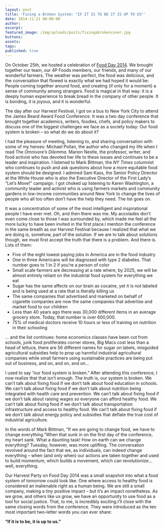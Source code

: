 ```yaml
---
layout: post
title: 'Fixing a Broken System: "IF IT IS TO BE IT IS UP TO US"'
date: 2014-11-21 00:00:00
author:
excerpt:
featured_image: /img/uploads/posts/fixingabrokencover.jpg
buttons:
assets:
tags:
published: true
---
```


<div class="editable"><p>On October 25th, we hosted a celebration of&nbsp;<a href="http://www.foodday.org/">Food Day 2014</a>. We brought together our team, our 4P Foods members, our friends, and many of our wonderful farmers. The weather was perfect, the food was delicious, and the conversation that flowed is exactly what we had hoped it would be: People coming together around food, and creating (if only for a moment) a sense of community among strangers. Food is magical in that way: it is a deeply human experience to break bread in the company of other people. It is bonding, it is joyous, and it is wonderful.</p><p>The day after our Harvest Festival, I got on a bus to New York City to attend the James Beard Award Food Conference. It was a two day conference that brought together academics, writers, foodies, chefs, and policy makers to discuss one of the biggest challenges we face as a society today: Our food system is broken &ndash; so what do we do about it?</p><p>I had the pleasure of meeting, listening to, and sharing conversation with some of my heroes: Michael Pollan, the author who changed my life when I read The <em>Omnivore&rsquo;s Dilemma.</em> Marion Nestle, the professor, writer, and food activist who has devoted her life to these issues and continues to be a leader and inspiration. I listened to Mark Bittman, the <em>NY Times</em> columnist who continues to push and ask questions about how a more equitable food system should be designed. I admired Sam Kass, the Senior Policy Director at the White House who is also the Executive Director of the First Lady&rsquo;s &ldquo;Let&rsquo;s Move!&rdquo; campaign. I got choked up listening to Karen Washington, a community leader and activist who is using farmers markets and community gardens in low-income communities around New York to change the lives of people who all too often don&rsquo;t have the help they need. The list goes on.</p><p>It was a concentration of some of the most intelligent and inspirational people I have ever met. Oh, and then there was me. My accolades don&rsquo;t even come close to those I was surrounded by, which made me feel all the more lucky to have been invited in the first place.I mention the conference in the same breath as our Harvest Festival because I realized that what we are doing is, somehow, part of the solution. If we are to talk about solutions though, we must first accept the truth that there is a problem. And there is. Lots of them:</p><ul><li>Five of the eight lowest paying jobs in America are in the food industry</li><li>One in three Americans will be diagnosed with type 2 diabetes. That number goes to 1 in 2 if you&rsquo;re a person of color</li><li>Small scale farmers are decreasing at a rate where, by 2025, we will be almost entirely reliant on the industrial food system for everything we eat</li><li>Sugar has the same affects on our brain as cocaine, yet it is not labeled and is being used at a rate that is literally killing us</li><li>The same companies that advertised and marketed on behalf of cigarette companies are now the same companies that advertise and market food to our children</li><li>Less than 40 years ago there was 30,000 different items in an average grocery store. Today, that number is over 600,000.</li><li>75% of medical doctors receive 10 hours or less of training on nutrition in their schooling</li></ul><p>&hellip; and the list continues: home economics classes have been cut from schools, junk food proliferates corner stores, Big Macs cost less than a head of lettuce, there are 56 different names for sugar on labels, misguided agricultural subsidies help to prop up harmful industrial agricultural companies while small farmers using sustainable practices are being put out of business, and on, and on, and on&hellip;</p><p>I used to say &ldquo;our food system is broken.&rdquo; After attending this conference, I now realize that that isn&rsquo;t enough. The truth is, our system is broken. We can&rsquo;t talk about fixing food if we don&rsquo;t talk about food education in schools. We can&rsquo;t talk about fixing food if we don&rsquo;t talk about nutrition being integrated with health care and prevention. We can&rsquo;t talk about fixing food if we don&rsquo;t talk about raising wages so everyone can afford healthy food. We can&rsquo;t talk about fixing food if we don&rsquo;t talk about transportation infrastructure and access to healthy food. We can&rsquo;t talk about fixing food if we don&rsquo;t talk about energy policy and subsidies that deflate the true cost of industrial agriculture.</p><p>In the words of Mark Bittman, &ldquo;If we are going to change food, we have to change everything.&rdquo;When that sunk in on the first day of the conference, my heart sank. What a daunting task! How on earth can we change everything? Tuesday, however, was more uplifting. The conversation revolved around the fact that we, as individuals, can indeed change everything &ndash; when (and only when) our actions are taken together and used to build momentum, which builds a movement, which can revolutionize&hellip; well, everything.</p><p>Our Harvest Party on Food Day 2014 was a small snapshot into what a food system of tomorrow could look like. One where access to healthy food is considered an inalienable right as a human being. We are still a small company, making a tiny positive impact &ndash; but it&rsquo;s an impact nonetheless. As we grow, and others like us grow, we have an opportunity to use food as a tool for social justice. That, to me, is incredibly exciting.I&rsquo;ll close with the same closing words from the conference. They were introduced as the ten most important two-letter words you can ever share:</p><p><strong>&ldquo;If it is to be, it is up to us.&rdquo;</strong></p></div>